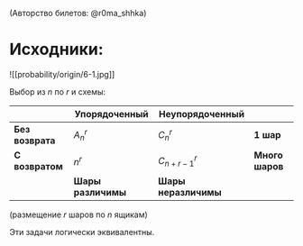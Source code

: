 (Авторство билетов: @r0ma_shhka)
 
# Исходники:
![[probability/origin/6-1.jpg]]

Выбор из $n$ по $r$ и схемы:

|                    | **Упорядоченный**  | **Неупорядоченный**  |                 |
|--------------------|--------------------|----------------------|-----------------|
| **Без возврата**   | $A_n^r$            | $C_n^r$              | **1 шар**       |
| **С возвратом**    | $n^r$              | $C_{n + r - 1}^r$    | **Много шаров** |
|                    | **Шары различимы** | **Шары неразличимы** |                 |


(размещение $r$ шаров по $n$ ящикам)

Эти задачи логически эквивалентны.


